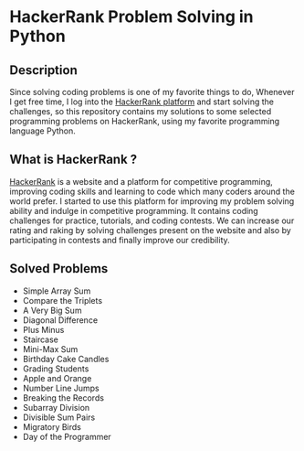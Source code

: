 # HackerRank Problem Solving in Python

## Description

Since solving coding problems is one of my favorite things to do, Whenever I get free time, I log into the [HackerRank platform](https://www.hackerrank.com/) and start solving the challenges, so this repository contains my solutions to some selected programming problems on HackerRank, using my favorite programming language Python.

## What is HackerRank ?

[HackerRank](https://www.hackerrank.com/) is a website and a platform for competitive programming, improving coding skills and learning to code which many coders around the world prefer. I started to use this platform for improving my problem solving ability and indulge in competitive programming. It contains coding challenges for practice, tutorials, and coding contests. We can increase our rating and raking by solving challenges present on the website and also by participating in contests and finally improve our credibility.

## Solved Problems

- Simple Array Sum
- Compare the Triplets
- A Very Big Sum
- Diagonal Difference
- Plus Minus
- Staircase
- Mini-Max Sum
- Birthday Cake Candles
- Grading Students
- Apple and Orange
- Number Line Jumps
- Breaking the Records
- Subarray Division
- Divisible Sum Pairs
- Migratory Birds
- Day of the Programmer
